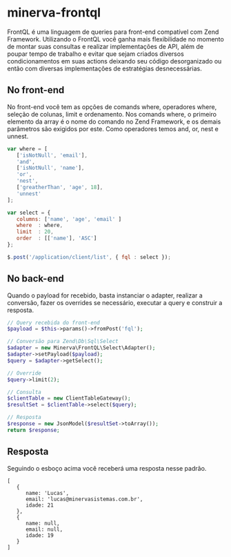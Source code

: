 # minerva-frontql
FrontQL é uma linguagem de queries para front-end compatível com Zend Framework. Utilizando o FrontQL você ganha mais flexibilidade no momento de montar suas consultas e realizar implementações de API, além de poupar tempo de trabalho e evitar que sejam criados diversos condicionamentos em suas actions deixando seu código desorganizado ou então com diversas implementações de estratégias desnecessárias.

## No front-end

No front-end você tem as opções de comands where, operadores where, seleção de colunas, limit e ordenamento. Nos comands where, o primeiro elemento da array é o nome do comando no Zend Framework, e os demais parâmetros são exigidos por este. Como operadores temos and, or, nest e unnest.

```js
var where = [
   ['isNotNull', 'email'],
   'and',
   ['isNotNull', 'name'],
   'or',
   'nest',
   ['greatherThan', 'age', 18],
   'unnest'
];

var select = {
   columns: ['name', 'age', 'email' ]
   where  : where,
   limit  : 20,
   order  : [['name'], 'ASC']
};

$.post('/application/client/list', { fql : select });
```

## No back-end
Quando o payload for recebido, basta instanciar o adapter, realizar a conversão, fazer os overrides se necessário, executar a query e construir a resposta.

```php
// Query recebida do front-end
$payload = $this->params()->fromPost('fql');

// Conversão para Zend\Db\Sql\Select
$adapter = new Minerva\FrontQL\Select\Adapter();
$adapter->setPayload($payload);
$query = $adapter->getSelect();

// Override
$query->limit(2);

// Consulta
$clientTable = new ClientTableGateway();
$resultSet = $clientTable->select($query);

// Resposta
$response = new JsonModel($resultSet->toArray());
return $response;
```

## Resposta
Seguindo o esboço acima você receberá uma resposta nesse padrão.

```
[
   {
      name: 'Lucas',
      email: 'lucas@minervasistemas.com.br',
      idade: 21
   },
   {
      name: null,
      email: null,
      idade: 19
   }
]
```
